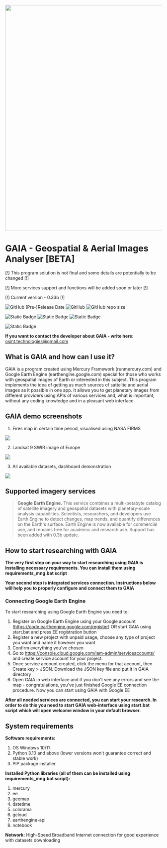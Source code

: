 <p align="center">
      <img src="https://i.ibb.co/sH2gqVD/logo.png" width="726">
</p>

# GAIA - Geospatial & Aerial Images Analyser [BETA]

[!] This program solution is not final and some details are potentially to be changed [!]

[!] More services support and functions will be added soon or later [!]

[!] Current version - 0.33b [!]

<img alt="GitHub (Pre-)Release Date" src="https://img.shields.io/github/release-date-pre/OSINT-TECHNOLOGIES/gaia?label=Last%20Release&labelColor=E98484&color=446C6C"> <img alt="GitHub" src="https://img.shields.io/github/license/OSINT-TECHNOLOGIES/gaia?label=Licensed%20with&labelColor=E98484&color=446C6C"> <img alt="GitHub repo size" src="https://img.shields.io/github/repo-size/OSINT-TECHNOLOGIES/gaia?label=Repo%20size&labelColor=E98484&color=446C6C">

<img alt="Static Badge" src="https://img.shields.io/badge/Created_with-Python-yellow?logoColor=blue&labelColor=blue"> <img alt="Static Badge" src="https://img.shields.io/badge/Created_with-Jupyter_Notebook-orange?logoColor=blue&labelColor=grey"> <img alt="Static Badge" src="https://img.shields.io/badge/Created_with-MLJAR%20Mercury-blue?logoColor=blue&labelColor=white">

<img alt="Static Badge" src="https://img.shields.io/badge/Google_EE-integrated-19830E?labelColor=0E4183&link=https%3A%2F%2Fearthengine.google.com%2F">

**If you want to contact the developer about GAIA - write here:** osint.technologies@gmail.com


## What is GAIA and how can I use it?

GAIA is a program created using Mercury Framework (runmercury.com) and Google Earth Engine (earthengine.google.com) special for those who works with geospatial images of Earth or interested in this subject. This program implements the idea of getting as much sources of sattelite and aerial images as it possible in one app. It allows you to get planetary images from different providers using APIs of various services and, what is important, without any coding knowledge and in a pleasant web interface

## GAIA demo screenshots

1) Fires map in certain time period, visualised using NASA FIRMS
<p align="left">
      <img src="https://i.ibb.co/0r7L70F/firms-example.png">
</p>

2) Landsat 9 SWIR image of Europe
<p align="left">
      <img src="https://i.ibb.co/K5mQ19m/landsat9swir-example.png">
</p>

3) All available datasets, dashboard demonstration
<p align="left">
      <img src="https://i.ibb.co/vVW6hYK/datasets-example.png">
</p>

## Supported imagery services

> **Google Earth Engine.** This service combines a multi-petabyte catalog of satellite imagery and geospatial datasets with planetary-scale analysis capabilities. Scientists, researchers, and developers use Earth Engine to detect changes, map trends, and quantify differences on the Earth's surface. Earth Engine is now available for commercial use, and remains free for academic and research use. Support has been added with 0.3b update.

## How to start researching with GAIA

**The very first step on your way to start researching using GAIA is installing necessary requirements. You can install them using requirements_mng.bat script**

**Your second step is integrated services connection. Instructions below will help you to properly configure and connect them to GAIA**

### Connecting Google Earth Engine

To start researching using Google Earth Engine you need to:

1) Register on Google Earth Engine using your Google account (https://code.earthengine.google.com/register) OR start GAIA using start.bat and press EE registration button
2) Register a new project with unpaid usage, choose any type of project you want and name it however you want 
3) Confirm everything you've chosen
4) Go to https://console.cloud.google.com/iam-admin/serviceaccounts/ and create service account for your project. 
5) Once service account created, click the menu for that account, then Create key > JSON. Download the JSON key file and put it in GAIA directory
6) Open GAIA in web interface and if you don't see any errors and see the map - congratulations, you've just finished Google EE connection procedure. Now you can start using GAIA with Google EE

**After all needed services are connected, you can start your research. In order to do this you need to start GAIA web-interface using start.bat script which will open welcome window in your default browser.**

## System requirements 

**Software requirements:**

1) OS Windows 10/11 
2) Python 3.10 and above (lower versions won't guarantee correct and stable work)
3) PIP package installer

**Installed Python libraries (all of them can be installed using requirements_mng.bat script):**

1) mercury
2) ee
3) geemap
4) datetime
5) colorama
6) gcloud
7) earthengine-api
8) notebook

**Network:** High-Speed Broadband Internet connection for good experience with datasets downloading
